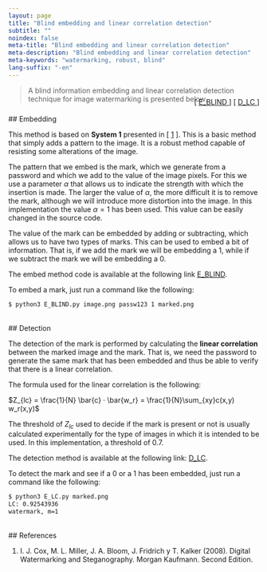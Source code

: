 ```yaml
---
layout: page
title: "Blind embedding and linear correlation detection"
subtitle: "" 
noindex: false
meta-title: "Blind embedding and linear correlation detection"
meta-description: "Blind embedding and linear correlation detection"
meta-keywords: "watermarking, robust, blind"
lang-suffix: "-en"
---
```


> A blind information embedding and linear correlation detection technique for 
> image watermarking is presented below.
<div style='text-align:right;margin-top:-25px'> 
    [ <a href='https://github.com/daniellerch/stegolab/tree/master/watermarking/E_BLIND.py'>
        E_BLIND
      </a> ]
    [ <a href='https://github.com/daniellerch/stegolab/tree/master/watermarking/D_LC.py'>
        D_LC
      </a> ]
</div>





<br>
## Embedding

This method is based on **System 1** presented in [ [1](#references) ]. 
This is a basic method that simply adds a pattern to the image. It is a robust 
method capable of resisting some alterations of the image.

The pattern that we embed is the mark, which we generate from a password and 
which we add to the value of the image pixels. For this we use a parameter 
$\alpha$ that allows us to indicate the strength with which the insertion is 
made. The larger the value of $\alpha$, the more difficult it is to remove 
the mark, although we will introduce more distortion into the image. 
In this implementation the value $\alpha=1$ has been used. This value can be 
easily changed in the source code.

The value of the mark can be embedded by adding or subtracting, which allows 
us to have two types of marks. This can be used to embed a bit of information. 
That is, if we add the mark we will be embedding a 1, while if we subtract the 
mark we will be embedding a 0.


The embed method code is available at the following link
<a href='https://github.com/daniellerch/stegolab/tree/master/watermarking/E_BLIND.py'>E_BLIND</a>.

To embed a mark, just run a command like the following:

```bash
$ python3 E_BLIND.py image.png passw123 1 marked.png
```


<br>
## Detection

The detection of the mark is performed by calculating the **linear correlation**
between the marked image and the mark. That is, we need the password to generate 
the same mark that has been embedded and thus be able to verify that there is a 
linear correlation.

The formula used for the linear correlation is the following:


$Z_{lc} = \frac{1}{N} \bar{c} · \bar{w_r} = \frac{1}{N}\sum_{xy}c(x,y) w_r(x,y)$


The threshold of $Z_{lc}$ used to decide if the mark is present or not is 
usually calculated experimentally for the type of images in which it is 
intended to be used. In this implementation, a threshold of $0.7$.

The detection method is available at the following link: 
<a href='https://github.com/daniellerch/stegolab/tree/master/watermarking/D_LC.py'>D_LC</a>.

To detect the mark and see if a 0 or a 1 has been embedded, just run a command 
like the following:

```bash
$ python3 E_LC.py marked.png
LC: 0.92543936
watermark, m=1
```

<br>
## References


1. I. J. Cox, M. L. Miller, J. A. Bloom, J. Fridrich y T. Kalker (2008). 
   Digital Watermarking and Steganography. Morgan Kaufmann. Second Edition.


